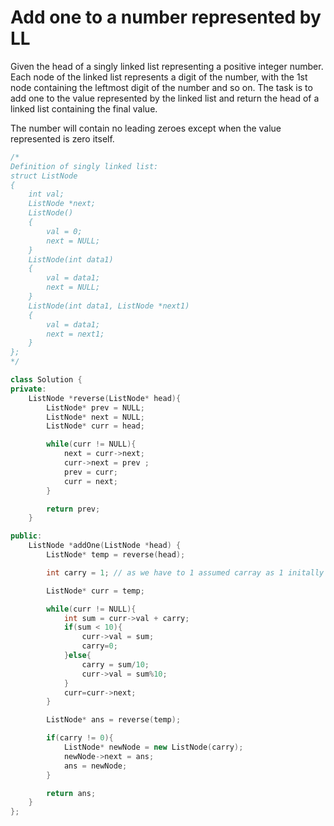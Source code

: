 # Add one to a number represented by LL

Given the head of a singly linked list representing a positive integer number. Each node of the linked list represents a digit of the number, with the 1st node containing the leftmost digit of the number and so on. The task is to add one to the value represented by the linked list and return the head of a linked list containing the final value.

The number will contain no leading zeroes except when the value represented is zero itself.

```cpp
/*
Definition of singly linked list:
struct ListNode
{
    int val;
    ListNode *next;
    ListNode()
    {
        val = 0;
        next = NULL;
    }
    ListNode(int data1)
    {
        val = data1;
        next = NULL;
    }
    ListNode(int data1, ListNode *next1)
    {
        val = data1;
        next = next1;
    }
};
*/

class Solution {
private:
    ListNode *reverse(ListNode* head){
        ListNode* prev = NULL;
        ListNode* next = NULL;
        ListNode* curr = head;

        while(curr != NULL){
            next = curr->next;
            curr->next = prev ;
            prev = curr;
            curr = next;
        }

        return prev;
    }

public:
    ListNode *addOne(ListNode *head) {
        ListNode* temp = reverse(head);

        int carry = 1; // as we have to 1 assumed carray as 1 initally

        ListNode* curr = temp;

        while(curr != NULL){
            int sum = curr->val + carry;
            if(sum < 10){
                curr->val = sum;
                carry=0;
            }else{
                carry = sum/10;
                curr->val = sum%10;
            }
            curr=curr->next;
        }

        ListNode* ans = reverse(temp);

        if(carry != 0){
            ListNode* newNode = new ListNode(carry);
            newNode->next = ans;
            ans = newNode;
        }

        return ans;
    }
};
```
